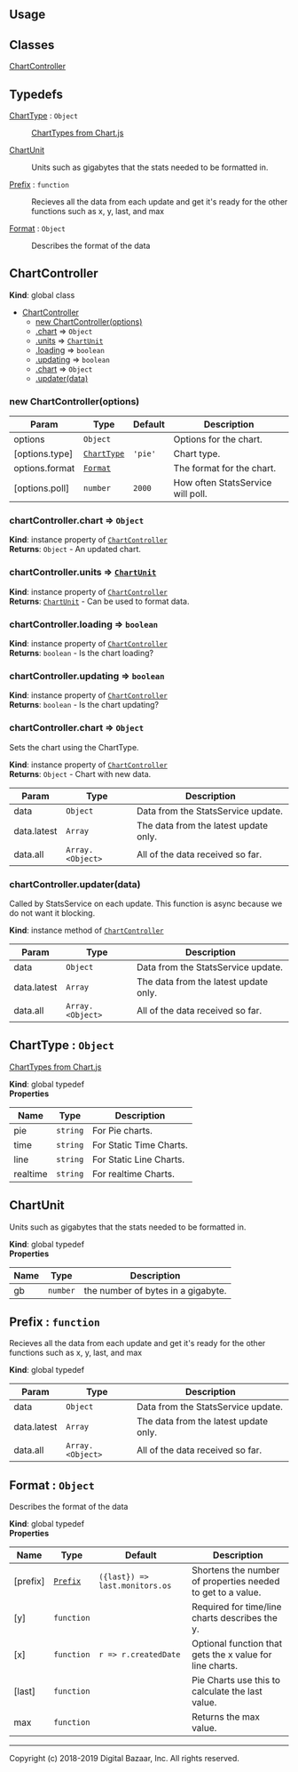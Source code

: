 ## Usage

## Classes

<dl>
<dt><a href="#ChartController">ChartController</a></dt>
<dd></dd>
</dl>

## Typedefs

<dl>
<dt><a href="#ChartType">ChartType</a> : <code>Object</code></dt>
<dd><p><a href="https://www.chartjs.org/docs/latest/charts/">ChartTypes from Chart.js</a></p>
</dd>
<dt><a href="#ChartUnit">ChartUnit</a></dt>
<dd><p>Units such as gigabytes that the stats needed to be formatted in.</p>
</dd>
<dt><a href="#Prefix">Prefix</a> : <code>function</code></dt>
<dd><p>Recieves all the data from each update and get it&#39;s ready for the other
functions such as x, y, last, and max</p>
</dd>
<dt><a href="#Format">Format</a> : <code>Object</code></dt>
<dd><p>Describes the format of the data</p>
</dd>
</dl>

<a name="ChartController"></a>

## ChartController
**Kind**: global class  

* [ChartController](#ChartController)
    * [new ChartController(options)](#new_ChartController_new)
    * [.chart](#ChartController+chart) ⇒ <code>Object</code>
    * [.units](#ChartController+units) ⇒ [<code>ChartUnit</code>](#ChartUnit)
    * [.loading](#ChartController+loading) ⇒ <code>boolean</code>
    * [.updating](#ChartController+updating) ⇒ <code>boolean</code>
    * [.chart](#ChartController+chart) ⇒ <code>Object</code>
    * [.updater(data)](#ChartController+updater)

<a name="new_ChartController_new"></a>

### new ChartController(options)

| Param | Type | Default | Description |
| --- | --- | --- | --- |
| options | <code>Object</code> |  | Options for the chart. |
| [options.type] | [<code>ChartType</code>](#ChartType) | <code>&#x27;pie&#x27;</code> | Chart type. |
| options.format | [<code>Format</code>](#Format) |  | The format for the chart. |
| [options.poll] | <code>number</code> | <code>2000</code> | How often StatsService will poll. |

<a name="ChartController+chart"></a>

### chartController.chart ⇒ <code>Object</code>
**Kind**: instance property of [<code>ChartController</code>](#ChartController)  
**Returns**: <code>Object</code> - An updated chart.  
<a name="ChartController+units"></a>

### chartController.units ⇒ [<code>ChartUnit</code>](#ChartUnit)
**Kind**: instance property of [<code>ChartController</code>](#ChartController)  
**Returns**: [<code>ChartUnit</code>](#ChartUnit) - Can be used to format data.  
<a name="ChartController+loading"></a>

### chartController.loading ⇒ <code>boolean</code>
**Kind**: instance property of [<code>ChartController</code>](#ChartController)  
**Returns**: <code>boolean</code> - Is the chart loading?  
<a name="ChartController+updating"></a>

### chartController.updating ⇒ <code>boolean</code>
**Kind**: instance property of [<code>ChartController</code>](#ChartController)  
**Returns**: <code>boolean</code> - Is the chart updating?  
<a name="ChartController+chart"></a>

### chartController.chart ⇒ <code>Object</code>
Sets the chart using the ChartType.

**Kind**: instance property of [<code>ChartController</code>](#ChartController)  
**Returns**: <code>Object</code> - Chart with new data.  

| Param | Type | Description |
| --- | --- | --- |
| data | <code>Object</code> | Data from the StatsService update. |
| data.latest | <code>Array</code> | The data from the latest update only. |
| data.all | <code>Array.&lt;Object&gt;</code> | All of the data received so far. |

<a name="ChartController+updater"></a>

### chartController.updater(data)
Called by StatsService on each update.
This function is async because we do not want it blocking.

**Kind**: instance method of [<code>ChartController</code>](#ChartController)  

| Param | Type | Description |
| --- | --- | --- |
| data | <code>Object</code> | Data from the StatsService update. |
| data.latest | <code>Array</code> | The data from the latest update only. |
| data.all | <code>Array.&lt;Object&gt;</code> | All of the data received so far. |

<a name="ChartType"></a>

## ChartType : <code>Object</code>
[ChartTypes from Chart.js](https://www.chartjs.org/docs/latest/charts/)

**Kind**: global typedef  
**Properties**

| Name | Type | Description |
| --- | --- | --- |
| pie | <code>string</code> | For Pie charts. |
| time | <code>string</code> | For Static Time Charts. |
| line | <code>string</code> | For Static Line Charts. |
| realtime | <code>string</code> | For realtime Charts. |

<a name="ChartUnit"></a>

## ChartUnit
Units such as gigabytes that the stats needed to be formatted in.

**Kind**: global typedef  
**Properties**

| Name | Type | Description |
| --- | --- | --- |
| gb | <code>number</code> | the number of bytes in a gigabyte. |

<a name="Prefix"></a>

## Prefix : <code>function</code>
Recieves all the data from each update and get it's ready for the other
functions such as x, y, last, and max

**Kind**: global typedef  

| Param | Type | Description |
| --- | --- | --- |
| data | <code>Object</code> | Data from the StatsService update. |
| data.latest | <code>Array</code> | The data from the latest update only. |
| data.all | <code>Array.&lt;Object&gt;</code> | All of the data received so far. |

<a name="Format"></a>

## Format : <code>Object</code>
Describes the format of the data

**Kind**: global typedef  
**Properties**

| Name | Type | Default | Description |
| --- | --- | --- | --- |
| [prefix] | [<code>Prefix</code>](#Prefix) | <code>({last}) &#x3D;&gt; last.monitors.os</code> | Shortens the number of properties needed to get to a value. |
| [y] | <code>function</code> |  | Required for time/line charts describes the y. |
| [x] | <code>function</code> | <code>r &#x3D;&gt; r.createdDate</code> | Optional function that gets the x value for line charts. |
| [last] | <code>function</code> |  | Pie Charts use this to calculate the last value. |
| max | <code>function</code> |  | Returns the max value. |


---
Copyright (c) 2018-2019 Digital Bazaar, Inc. All rights reserved.

